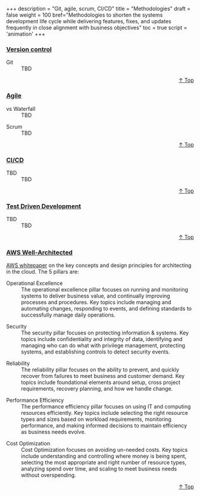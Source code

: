 +++
description = "Git, agile, scrum, CI/CD"
title = "Methodologies"
draft = false
weight = 100
bref="Methodologies to shorten the systems development life cycle while delivering features, fixes, and updates frequently in close alignment with business objectives"
toc = true
script = 'animation'
+++

<h3 class="section-head" id="h-Section1"><a href="#h-Section1">Version control</a></h3>
  <div class="example">
    <dl>
      <dt>Git</dt>
      <dd>TBD </dd>
    </dl>
  </div>
<div style="text-align:right"> <a href="#top">&#8593; Top</a></div>

<h3 class="section-head" id="h-Section2"><a href="#h-Section2">Agile</a></h3>
  <div class="example">
    <dl>
      <dt>vs Waterfall</dt>
      <dd>TBD </dd>
    </dl>
    <dl>
      <dt>Scrum</dt>
      <dd>TBD </dd>
    </dl>
  </div>
<div style="text-align:right"> <a href="#top">&#8593; Top</a></div>

<h3 class="section-head" id="h-Section3"><a href="#h-Section3">CI/CD</a></h3>
  <div class="example">
    <dl>
      <dt>TBD</dt>
      <dd>TBD </dd>
    </dl>
  </div>
<div style="text-align:right"> <a href="#top">&#8593; Top</a></div>

<h3 class="section-head" id="h-Section4"><a href="#h-Section4">Test Driven Development</a></h3>
  <div class="example">
    <dl>
      <dt>TBD</dt>
      <dd>TBD </dd>
    </dl>
  </div>
<div style="text-align:right"> <a href="#top">&#8593; Top</a></div>

<h3 class="section-head" id="h-Section5"><a href="#h-Section5">AWS Well-Architected</a></h3>
  <div class="example">
    <p><a href="https://aws.amazon.com/architecture/well-architected/">AWS whitepaper</a> on the key concepts and design principles for architecting in the cloud. The 5 pillars are:</p>
    <dl>
      <dt>Operational Excellence</dt>
      <dd>The operational excellence pillar focuses on running and monitoring systems to deliver business value, and continually improving processes and procedures. Key topics include managing and automating changes, responding to events, and defining standards to successfully manage daily operations.</dd>
    </dl>
    <dl>
      <dt>Security</dt>
      <dd>The security pillar focuses on protecting information & systems. Key topics include confidentiality and integrity of data, identifying and managing who can do what with privilege management, protecting systems, and establishing controls to detect security events.</dd>
    </dl>
    <dl>
      <dt>Reliability</dt>
      <dd>The reliability pillar focuses on the ability to prevent, and quickly recover from failures to meet business and customer demand. Key topics include foundational elements around setup, cross project requirements, recovery planning, and how we handle change. </dd>
    </dl>
    <dl>
      <dt>Performance Efficiency</dt>
      <dd>The performance efficiency pillar focuses on using IT and computing resources efficiently. Key topics include selecting the right resource types and sizes based on workload requirements, monitoring performance, and making informed decisions to maintain efficiency as business needs evolve. </dd>
    </dl>
    <dl>
      <dt>Cost Optimization</dt>
      <dd>Cost Optimization focuses on avoiding un-needed costs. Key topics include understanding and controlling where money is being spent, selecting the most appropriate and right number of resource types, analyzing spend over time, and scaling to meet business needs without overspending. </dd>
    </dl>
  </div>
<div style="text-align:right"> <a href="#top">&#8593; Top</a></div>

